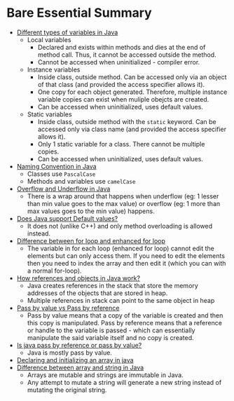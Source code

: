 # Bare Essential Summary

- [Different types of variables in Java](https://github.com/TejasViswa/PIC20A_Disc/blob/main/Week_1/Static_fields.md)
  - Local variables
    - Declared and exists within methods and dies at the end of method call. Thus, it cannot be accessed outside the method.
    - Cannot be accessed when uninitialized - compiler error.
  - Instance variables
    - Inside class, outside method. Can be accessed only via an object of that class (and provided the access specifier allows it).
    - One copy for each object generated. Therefore, multiple instance variable copies can exist when muliple obejcts are created.
    - Can be accessed when uninitialized, uses default values.
  - Static variables
    - Inside class, outside method with the `static` keyword. Can be accessed only via class name (and provided the access specifier allows it).
    - Only 1 static variable for a class. There cannot be multiple copies.
    - Can be accessed when uninitialized, uses default values.
- [Naming Convention in Java](https://github.com/TejasViswa/PIC20A_Disc/blob/main/Week_1/NamingConvention.md)
  - Classes use `PascalCase`
  - Methods and variables use `camelCase`
- [Overflow and Underflow in Java](UnderFlowOverFlow.md)
  - There is a wrap around that happens when underflow (eg: 1 lesser than min value goes to the max value) or overflow (eg: 1 more than max values goes to the min value) happens.
- [Does Java support Default values?](DefaultArguments.md)
  - It does not (unlike C++) and only method overloading is allowed instead.
- [Difference between for loop and enhanced for loop](ForLoop.md)
  - The variable in for each loop (enhanced for loop) cannot edit the elements but can only access them. If you need to edit the elements then you need to index the array and then edit it (which you can with a normal for-loop).
- [How references and objects in Java work?](RefAndObj.md)
  - Java creates references in the stack that store the memory addresses of the objects that are stored in heap.
  - Multiple references in stack can point to the same object in heap
- [Pass by value vs Pass by reference](PassValPassRef.md)
  - Pass by value means that a copy of the variable is created and then this copy is manipulated. Pass by reference means that a reference or handle to the variable is passed - which can essentially manipulate the said variable itself and no copy is created.
- [Is java pass by reference or pass by value?](PassValPassRef.md)
  - Java is mostly pass by value.
- [Declaring and initializing an array in java](https://stackoverflow.com/questions/1200621/how-do-i-declare-and-initialize-an-array-in-java)
- [Difference between array and string in Java](ArrayVsString.md)
  - Arrays are mutable and strings are immutable in Java.
  - Any attempt to mutate a string will generate a new string instead of mutating the original string.
